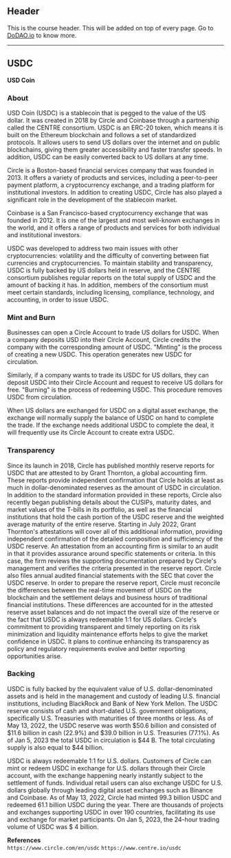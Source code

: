 ## Header
This is the course header. This will be added on top of every page. Go to [DoDAO.io](https://www.dodao.io) to know more.

 ---
 
 ## USDC
 
 **USD Coin**        
### About

USD Coin (USDC) is a stablecoin that is pegged to the value of the US dollar. It was created in 2018 by Circle and Coinbase through a partnership called the CENTRE consortium. USDC is an ERC-20 token, which means it is built on the Ethereum blockchain and follows a set of standardized protocols. It allows users to send US dollars over the internet and on public blockchains, giving them greater accessibility and faster transfer speeds. In addition, USDC can be easily converted back to US dollars at any time.


Circle is a Boston-based financial services company that was founded in 2013. It offers a variety of products and services, including a peer-to-peer payment platform, a cryptocurrency exchange, and a trading platform for institutional investors. In addition to creating USDC, Circle has also played a significant role in the development of the stablecoin market.


Coinbase is a San Francisco-based cryptocurrency exchange that was founded in 2012. It is one of the largest and most well-known exchanges in the world, and it offers a range of products and services for both individual and institutional investors.


USDC was developed to address two main issues with other cryptocurrencies: volatility and the difficulty of converting between fiat currencies and cryptocurrencies. To maintain stability and transparency, USDC is fully backed by US dollars held in reserve, and the CENTRE consortium publishes regular reports on the total supply of USDC and the amount of backing it has. In addition, members of the consortium must meet certain standards, including licensing, compliance, technology, and accounting, in order to issue USDC.


### Mint and Burn


Businesses can open a Circle Account to trade US dollars for USDC. When a company deposits USD into their Circle Account, Circle credits the company with the corresponding amount of USDC. "Minting" is the process of creating a new USDC. This operation generates new USDC for circulation.


Similarly, if a company wants to trade its USDC for US dollars, they can deposit USDC into their Circle Account and request to receive US dollars for free. "Burning" is the process of redeeming USDC. This procedure removes USDC from circulation.


When US dollars are exchanged for USDC on a digital asset exchange, the exchange will normally supply the balance of USDC on hand to complete the trade. If the exchange needs additional USDC to complete the deal, it will frequently use its Circle Account to create extra USDC.


### Transparency


Since its launch in 2018, Circle has published monthly reserve reports for USDC that are attested to by Grant Thornton, a global accounting firm. These reports provide independent confirmation that Circle holds at least as much in dollar-denominated reserves as the amount of USDC in circulation. In addition to the standard information provided in these reports, Circle also recently began publishing details about the CUSIPs, maturity dates, and market values of the T-bills in its portfolio, as well as the financial institutions that hold the cash portion of the USDC reserve and the weighted average maturity of the entire reserve. Starting in July 2022, Grant Thornton's attestations will cover all of this additional information, providing independent confirmation of the detailed composition and sufficiency of the USDC reserve. An attestation from an accounting firm is similar to an audit in that it provides assurance around specific statements or criteria. In this case, the firm reviews the supporting documentation prepared by Circle's management and verifies the criteria presented in the reserve report. Circle also files annual audited financial statements with the SEC that cover the USDC reserve. In order to prepare the reserve report, Circle must reconcile the differences between the real-time movement of USDC on the blockchain and the settlement delays and business hours of traditional financial institutions. These differences are accounted for in the attested reserve asset balances and do not impact the overall size of the reserve or the fact that USDC is always redeemable 1:1 for US dollars. Circle's commitment to providing transparent and timely reporting on its risk minimization and liquidity maintenance efforts helps to give the market confidence in USDC. It plans to continue enhancing its transparency as policy and regulatory requirements evolve and better reporting opportunities arise.


### Backing


USDC is fully backed by the equivalent value of U.S. dollar-denominated assets and is held in the management and custody of leading U.S. financial institutions, including BlackRock and Bank of New York Mellon. The USDC reserve consists of cash and short-dated U.S. government obligations, specifically U.S. Treasuries with maturities of three months or less. As of May 13, 2022, the USDC reserve was worth $50.6 billion and consisted of $11.6 billion in cash (22.9%) and $39.0 billion in U.S. Treasuries (77.1%). As of Jan 5, 2023 the total USDC in circulation is $44 B. The total circulating supply is also equal to $44 billion.


USDC is always redeemable 1:1 for U.S. dollars. Customers of Circle can mint or redeem USDC in exchange for U.S. dollars through their Circle account, with the exchange happening nearly instantly subject to the settlement of funds. Individual retail users can also exchange USDC for U.S. dollars globally through leading digital asset exchanges such as Binance and Coinbase. As of May 13, 2022, Circle had minted 99.3 billion USDC and redeemed 61.1 billion USDC during the year. There are thousands of projects and exchanges supporting USDC in over 190 countries, facilitating its use and exchange for market participants. On Jan 5, 2023, the 24-hour trading volume of USDC was $ 4 billion.
 
 **References**        
`https://www.circle.com/en/usdc`
`https://www.centre.io/usdc`
 
 
